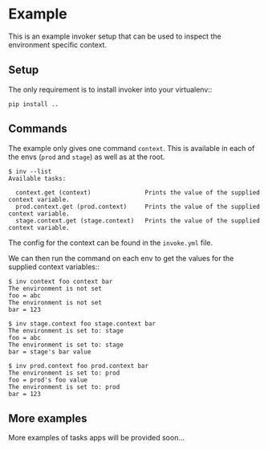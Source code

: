 # Example

This is an example invoker setup that can be used to inspect the
environment specific context.

## Setup

The only requirement is to install invoker into your virtualenv::

    pip install ..
    
## Commands

The example only gives one command `context`. This is available in
each of the envs (``prod`` and ``stage``) as well as at the root.

    $ inv --list
    Available tasks:
    
      context.get (context)               Prints the value of the supplied context variable.
      prod.context.get (prod.context)     Prints the value of the supplied context variable.
      stage.context.get (stage.context)   Prints the value of the supplied context variable.

The config for the context can be found in the `invoke.yml` file.

We can then run the command on each env to get the values for the 
supplied context variables::

    $ inv context foo context bar
    The environment is not set
    foo = abc
    The environment is not set
    bar = 123
    
    $ inv stage.context foo stage.context bar
    The environment is set to: stage
    foo = abc
    The environment is set to: stage
    bar = stage's bar value

    $ inv prod.context foo prod.context bar
    The environment is set to: prod
    foo = prod's foo value
    The environment is set to: prod
    bar = 123

## More examples

More examples of tasks apps will be provided soon...